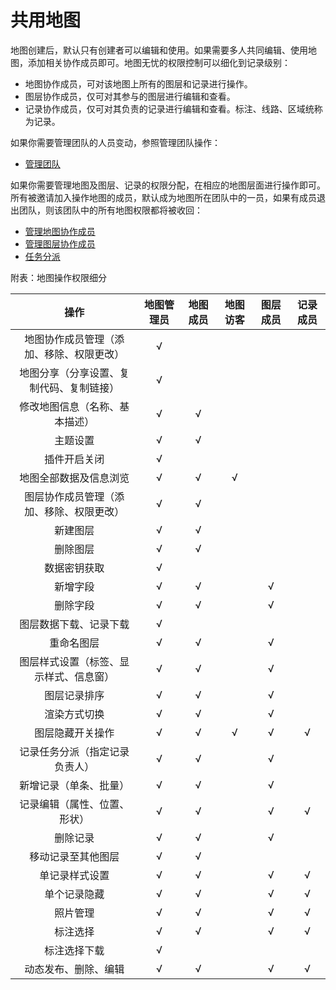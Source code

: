 # 共用地图
地图创建后，默认只有创建者可以编辑和使用。如果需要多人共同编辑、使用地图，添加相关协作成员即可。地图无忧的权限控制可以细化到记录级别：
- 地图协作成员，可对该地图上所有的图层和记录进行操作。
- 图层协作成员，仅可对其参与的图层进行编辑和查看。
- 记录协作成员，仅可对其负责的记录进行编辑和查看。标注、线路、区域统称为记录。

如果你需要管理团队的人员变动，参照管理团队操作：

- [管理团队](/team-setting.html)

如果你需要管理地图及图层、记录的权限分配，在相应的地图层面进行操作即可。所有被邀请加入操作地图的成员，默认成为地图所在团队中的一员，如果有成员退出团队，则该团队中的所有地图权限都将被收回：

- [管理地图协作成员](/map-member-invite.html) 
- [管理图层协作成员](/layer-member-invite.html) 
- [任务分派](/feature-member-invite.html)


附表：地图操作权限细分

|操作 | 地图管理员 | 地图成员 |  地图访客|  图层成员|  记录成员
|:---:|:---:|:---:|:---:|:---:|:---:|
|地图协作成员管理（添加、移除、权限更改）|√| | | | |
|地图分享（分享设置、复制代码、复制链接）|√| | | | |
|修改地图信息（名称、基本描述）|√| √| | | |
|主题设置|√| √| | | |
|插件开启关闭|√|| | | |
|地图全部数据及信息浏览|√| √|√|| |
|图层协作成员管理（添加、移除、权限更改）|√|√ | | | |
|新建图层|√| √| | | |
|删除图层|√|√ | | | |
|数据密钥获取|√|| | | |
|新增字段|√|√ | |√| |
|删除字段|√| √| |√| |
|图层数据下载、记录下载|√||	| | |
|重命名图层|√|√ | |√| |
|图层样式设置（标签、显示样式、信息窗）|√|√ | |√| |
|图层记录排序|√| √| |√| |
|渲染方式切换|√| √| |√| |
|图层隐藏开关操作|√|√ |√|√|√|
|记录任务分派（指定记录负责人）|√| √| |√| |
|新增记录（单条、批量）|√| √| |√| |
|记录编辑（属性、位置、形状）|√|√ | |√| √|
|删除记录|√|√ | |√| |
|移动记录至其他图层|√|√ | || |
|单记录样式设置|√|√ | |√|√ |
|单个记录隐藏|√|√ | |√|√ |
|照片管理|√|√| |√| √|
|标注选择|√| √| |√|√ |
|标注选择下载|√|| || |
|动态发布、删除、编辑|√| √| |√| √|



